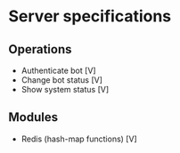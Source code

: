 # Server specifications

## Operations

- Authenticate bot [V]
- Change bot status [V]
- Show system status [V]

## Modules

- Redis (hash-map functions) [V]
